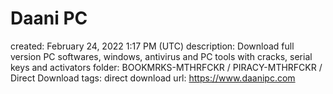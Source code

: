 # Daani PC

created: February 24, 2022 1:17 PM (UTC)
description: Download full version PC softwares, windows, antivirus and PC tools with cracks, serial keys and activators
folder: BOOKMRKS-MTHRFCKR / PIRACY-MTHRFCKR / Direct Download
tags: direct download
url: https://www.daanipc.com